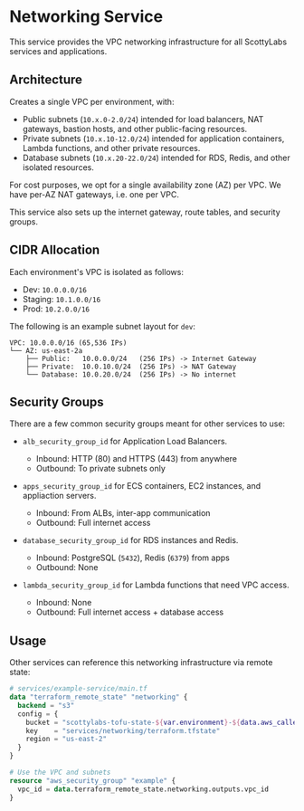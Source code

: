 # Networking Service

This service provides the VPC networking infrastructure for all ScottyLabs services and applications.

## Architecture

Creates a single VPC per environment, with:

* Public subnets (`10.x.0-2.0/24`) intended for load balancers, NAT gateways, bastion hosts, and other public-facing resources.
* Private subnets (`10.x.10-12.0/24`) intended for application containers, Lambda functions, and other private resources.
* Database subnets (`10.x.20-22.0/24`) intended for RDS, Redis, and other isolated resources.

For cost purposes, we opt for a single availability zone (AZ) per VPC. We have per-AZ NAT gateways, i.e. one per VPC.

This service also sets up the internet gateway, route tables, and security groups.

## CIDR Allocation

Each environment's VPC is isolated as follows:

* Dev: `10.0.0.0/16`
* Staging: `10.1.0.0/16`
* Prod: `10.2.0.0/16`

The following is an example subnet layout for `dev`:

```
VPC: 10.0.0.0/16 (65,536 IPs)
└── AZ: us-east-2a
    ├── Public:   10.0.0.0/24   (256 IPs) -> Internet Gateway
    ├── Private:  10.0.10.0/24  (256 IPs) -> NAT Gateway
    └── Database: 10.0.20.0/24  (256 IPs) -> No internet
```

## Security Groups

There are a few common security groups meant for other services to use:

* `alb_security_group_id` for Application Load Balancers.
  * Inbound: HTTP (80) and HTTPS (443) from anywhere
  * Outbound: To private subnets only

* `apps_security_group_id` for ECS containers, EC2 instances, and appliaction servers.
  * Inbound: From ALBs, inter-app communication
  * Outbound: Full internet access

* `database_security_group_id` for RDS instances and Redis.
  * Inbound: PostgreSQL (`5432`), Redis (`6379`) from apps
  * Outbound: None

* `lambda_security_group_id` for Lambda functions that need VPC access.
  * Inbound: None
  * Outbound: Full internet access + database access

## Usage

Other services can reference this networking infrastructure via remote state:

```terraform
# services/example-service/main.tf
data "terraform_remote_state" "networking" {
  backend = "s3"
  config = {
    bucket = "scottylabs-tofu-state-${var.environment}-${data.aws_caller_identity.current.account_id}"
    key    = "services/networking/terraform.tfstate"
    region = "us-east-2"
  }
}

# Use the VPC and subnets
resource "aws_security_group" "example" {
  vpc_id = data.terraform_remote_state.networking.outputs.vpc_id
}
```
